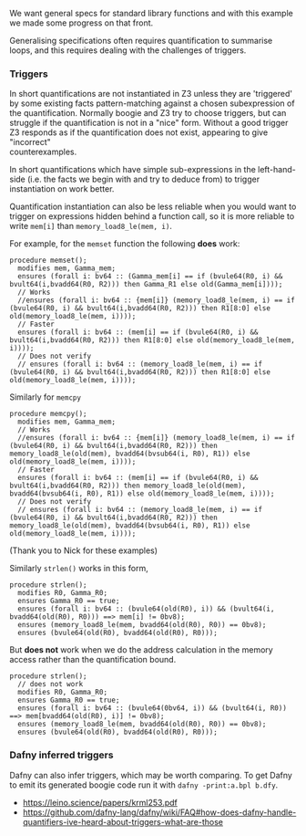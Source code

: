 We want general specs for standard library functions and with this example 
we made some progress on that front. 

Generalising specifications often requires quantification to summarise loops,
and this requires dealing with the challenges of triggers. 

### Triggers

In short quantifications are not instantiated in Z3 unless they are 'triggered'
by some existing facts pattern-matching against a chosen subexpression of the
quantification. Normally boogie and Z3 try to choose triggers, but can 
struggle if the quantification is not in a "nice" form. Without a good trigger
Z3 responds as if the quantification does not exist, appearing to give "incorrect"  
counterexamples.

In short quantifications which have simple sub-expressions in the left-hand-side 
(i.e. the facts we begin with and try to deduce from) to trigger instantiation on 
work better. 

Quantification instantiation can also be less reliable when you would
want to trigger on expressions hidden behind a function call, 
so it is more reliable to write `mem[i]` than `memory_load8_le(mem, i)`.


For example, for the `memset` function the following **does** work:

```bpl
procedure memset();
  modifies mem, Gamma_mem;
  ensures (forall i: bv64 :: (Gamma_mem[i] == if (bvule64(R0, i) && bvult64(i,bvadd64(R0, R2))) then Gamma_R1 else old(Gamma_mem[i])));
  // Works
  //ensures (forall i: bv64 :: {mem[i]} (memory_load8_le(mem, i) == if (bvule64(R0, i) && bvult64(i,bvadd64(R0, R2))) then R1[8:0] else old(memory_load8_le(mem, i))));
  // Faster 
  ensures (forall i: bv64 :: (mem[i] == if (bvule64(R0, i) && bvult64(i,bvadd64(R0, R2))) then R1[8:0] else old(memory_load8_le(mem, i))));
  // Does not verify 
  // ensures (forall i: bv64 :: (memory_load8_le(mem, i) == if (bvule64(R0, i) && bvult64(i,bvadd64(R0, R2))) then R1[8:0] else old(memory_load8_le(mem, i))));
```

Similarly for `memcpy`


```bpl
procedure memcpy();
  modifies mem, Gamma_mem;
  // Works
  //ensures (forall i: bv64 :: {mem[i]} (memory_load8_le(mem, i) == if (bvule64(R0, i) && bvult64(i,bvadd64(R0, R2))) then memory_load8_le(old(mem), bvadd64(bvsub64(i, R0), R1)) else old(memory_load8_le(mem, i))));
  // Faster 
  ensures (forall i: bv64 :: (mem[i] == if (bvule64(R0, i) && bvult64(i,bvadd64(R0, R2))) then memory_load8_le(old(mem), bvadd64(bvsub64(i, R0), R1)) else old(memory_load8_le(mem, i))));
  // Does not verify 
  // ensures (forall i: bv64 :: (memory_load8_le(mem, i) == if (bvule64(R0, i) && bvult64(i,bvadd64(R0, R2))) then memory_load8_le(old(mem), bvadd64(bvsub64(i, R0), R1)) else old(memory_load8_le(mem, i))));
```

(Thank you to Nick for these examples)

Similarly `strlen()` works in this form,

```bpl
procedure strlen();
  modifies R0, Gamma_R0;
  ensures Gamma_R0 == true;
  ensures (forall i: bv64 :: (bvule64(old(R0), i)) && (bvult64(i, bvadd64(old(R0), R0))) ==> mem[i] != 0bv8);
  ensures (memory_load8_le(mem, bvadd64(old(R0), R0)) == 0bv8);
  ensures (bvule64(old(R0), bvadd64(old(R0), R0)));
```

But **does not** work when we do the address calculation in the memory access rather than the quantification bound. 

```bpl
procedure strlen();
  // does not work
  modifies R0, Gamma_R0;
  ensures Gamma_R0 == true;
  ensures (forall i: bv64 :: (bvule64(0bv64, i)) && (bvult64(i, R0)) ==> mem[bvadd64(old(R0), i)] != 0bv8);
  ensures (memory_load8_le(mem, bvadd64(old(R0), R0)) == 0bv8);
  ensures (bvule64(old(R0), bvadd64(old(R0), R0)));
```

### Dafny inferred triggers

Dafny can also infer triggers, which may be worth comparing. To get Dafny to emit its 
generated boogie code run it with `dafny -print:a.bpl b.dfy`. 

- https://leino.science/papers/krml253.pdf
- https://github.com/dafny-lang/dafny/wiki/FAQ#how-does-dafny-handle-quantifiers-ive-heard-about-triggers-what-are-those
